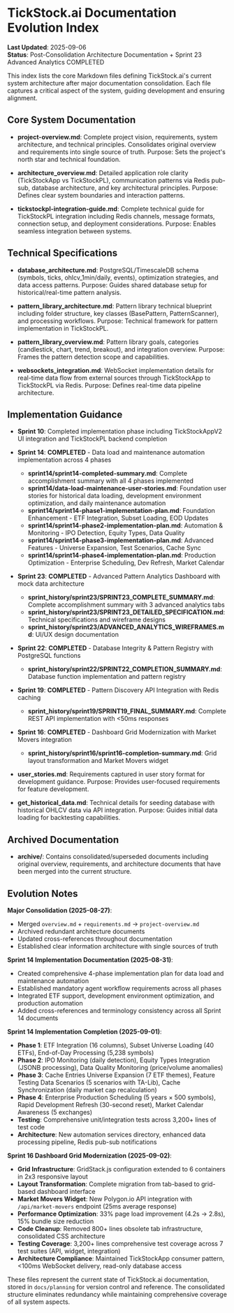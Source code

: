 # TickStock.ai Documentation Evolution Index

**Last Updated**: 2025-09-06  
**Status**: Post-Consolidation Architecture Documentation + Sprint 23 Advanced Analytics COMPLETED

This index lists the core Markdown files defining TickStock.ai's current system architecture after major documentation consolidation. Each file captures a critical aspect of the system, guiding development and ensuring alignment.

## Core System Documentation

- **project-overview.md**: Complete project vision, requirements, system architecture, and technical principles. Consolidates original overview and requirements into single source of truth. Purpose: Sets the project's north star and technical foundation.

- **architecture_overview.md**: Detailed application role clarity (TickStockApp vs TickStockPL), communication patterns via Redis pub-sub, database architecture, and key architectural principles. Purpose: Defines clear system boundaries and interaction patterns.

- **tickstockpl-integration-guide.md**: Complete technical guide for TickStockPL integration including Redis channels, message formats, connection setup, and deployment considerations. Purpose: Enables seamless integration between systems.

## Technical Specifications

- **database_architecture.md**: PostgreSQL/TimescaleDB schema (symbols, ticks, ohlcv_1min/daily, events), optimization strategies, and data access patterns. Purpose: Guides shared database setup for historical/real-time pattern analysis.

- **pattern_library_architecture.md**: Pattern library technical blueprint including folder structure, key classes (BasePattern, PatternScanner), and processing workflows. Purpose: Technical framework for pattern implementation in TickStockPL.

- **pattern_library_overview.md**: Pattern library goals, categories (candlestick, chart, trend, breakout), and integration overview. Purpose: Frames the pattern detection scope and capabilities.

- **websockets_integration.md**: WebSocket implementation details for real-time data flow from external sources through TickStockApp to TickStockPL via Redis. Purpose: Defines real-time data pipeline architecture.

## Implementation Guidance

- **Sprint 10**: Completed implementation phase including TickStockAppV2 UI integration and TickStockPL backend completion

- **Sprint 14**: **COMPLETED** - Data load and maintenance automation implementation across 4 phases
  - **sprint14/sprint14-completed-summary.md**: Complete accomplishment summary with all 4 phases implemented
  - **sprint14/data-load-maintenance-user-stories.md**: Foundation user stories for historical data loading, development environment optimization, and daily maintenance automation
  - **sprint14/sprint14-phase1-implementation-plan.md**: Foundation Enhancement - ETF Integration, Subset Loading, EOD Updates
  - **sprint14/sprint14-phase2-implementation-plan.md**: Automation & Monitoring - IPO Detection, Equity Types, Data Quality
  - **sprint14/sprint14-phase3-implementation-plan.md**: Advanced Features - Universe Expansion, Test Scenarios, Cache Sync
  - **sprint14/sprint14-phase4-implementation-plan.md**: Production Optimization - Enterprise Scheduling, Dev Refresh, Market Calendar

- **Sprint 23**: **COMPLETED** - Advanced Pattern Analytics Dashboard with mock data architecture
  - **sprint_history/sprint23/SPRINT23_COMPLETE_SUMMARY.md**: Complete accomplishment summary with 3 advanced analytics tabs
  - **sprint_history/sprint23/SPRINT23_DETAILED_SPECIFICATION.md**: Technical specifications and wireframe designs
  - **sprint_history/sprint23/ADVANCED_ANALYTICS_WIREFRAMES.md**: UI/UX design documentation

- **Sprint 22**: **COMPLETED** - Database Integrity & Pattern Registry with PostgreSQL functions
  - **sprint_history/sprint22/SPRINT22_COMPLETION_SUMMARY.md**: Database function implementation and pattern registry

- **Sprint 19**: **COMPLETED** - Pattern Discovery API Integration with Redis caching
  - **sprint_history/sprint19/SPRINT19_FINAL_SUMMARY.md**: Complete REST API implementation with <50ms responses

- **Sprint 16**: **COMPLETED** - Dashboard Grid Modernization with Market Movers integration
  - **sprint_history/sprint16/sprint16-completion-summary.md**: Grid layout transformation and Market Movers widget

- **user_stories.md**: Requirements captured in user story format for development guidance. Purpose: Provides user-focused requirements for feature development.

- **get_historical_data.md**: Technical details for seeding database with historical OHLCV data via API integration. Purpose: Guides initial data loading for backtesting capabilities.

## Archived Documentation

- **archive/**: Contains consolidated/superseded documents including original overview, requirements, and architecture documents that have been merged into the current structure.

## Evolution Notes

**Major Consolidation (2025-08-27)**:
- Merged `overview.md` + `requirements.md` → `project-overview.md`
- Archived redundant architecture documents
- Updated cross-references throughout documentation
- Established clear information architecture with single sources of truth

**Sprint 14 Implementation Documentation (2025-08-31)**:
- Created comprehensive 4-phase implementation plan for data load and maintenance automation
- Established mandatory agent workflow requirements across all phases
- Integrated ETF support, development environment optimization, and production automation
- Added cross-references and terminology consistency across all Sprint 14 documents

**Sprint 14 Implementation Completion (2025-09-01)**:
- **Phase 1**: ETF Integration (16 columns), Subset Universe Loading (40 ETFs), End-of-Day Processing (5,238 symbols)
- **Phase 2**: IPO Monitoring (daily detection), Equity Types Integration (JSONB processing), Data Quality Monitoring (price/volume anomalies)
- **Phase 3**: Cache Entries Universe Expansion (7 ETF themes), Feature Testing Data Scenarios (5 scenarios with TA-Lib), Cache Synchronization (daily market cap recalculation)
- **Phase 4**: Enterprise Production Scheduling (5 years × 500 symbols), Rapid Development Refresh (30-second reset), Market Calendar Awareness (5 exchanges)
- **Testing**: Comprehensive unit/integration tests across 3,200+ lines of test code
- **Architecture**: New automation services directory, enhanced data processing pipeline, Redis pub-sub notifications

**Sprint 16 Dashboard Grid Modernization (2025-09-02)**:
- **Grid Infrastructure**: GridStack.js configuration extended to 6 containers in 2x3 responsive layout
- **Layout Transformation**: Complete migration from tab-based to grid-based dashboard interface
- **Market Movers Widget**: New Polygon.io API integration with `/api/market-movers` endpoint (25ms average response)
- **Performance Optimization**: 33% page load improvement (4.2s → 2.8s), 15% bundle size reduction
- **Code Cleanup**: Removed 800+ lines obsolete tab infrastructure, consolidated CSS architecture
- **Testing Coverage**: 3,200+ lines comprehensive test coverage across 7 test suites (API, widget, integration)
- **Architecture Compliance**: Maintained TickStockApp consumer pattern, <100ms WebSocket delivery, read-only database access

These files represent the current state of TickStock.ai documentation, stored in `docs/planning` for version control and reference. The consolidated structure eliminates redundancy while maintaining comprehensive coverage of all system aspects.